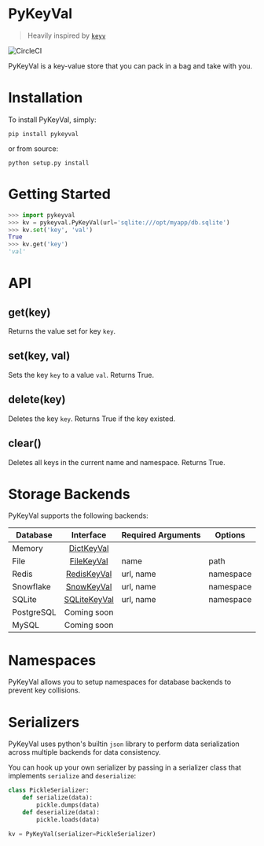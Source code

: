 # PyKeyVal
> Heavily inspired by [`keyv`](https://github.com/lukechilds/keyv)

![CircleCI](https://circleci.com/gh/tchoedak/PyKeyVal.svg?style=shield)

PyKeyVal is a key-value store that you can pack in a bag and take with you.

# Installation

To install PyKeyVal, simply:

`pip install pykeyval`

or from source:

`python setup.py install`

# Getting Started

```python
>>> import pykeyval
>>> kv = pykeyval.PyKeyVal(url='sqlite:///opt/myapp/db.sqlite')
>>> kv.set('key', 'val')
True
>>> kv.get('key')
'val'
```

# API

## get(key)
Returns the value set for key `key`.

## set(key, val)
Sets the key `key` to a value `val`. Returns True.

## delete(key)
Deletes the key `key`. Returns True if the key existed.

## clear()
Deletes all keys in the current name and namespace. Returns True.

# Storage Backends

PyKeyVal supports the following backends:

| Database   |  Interface  | Required Arguments | Options   |
|------------|:-----------:|--------------------|-----------|
| Memory     |[DictKeyVal](pykeyval/dict_keyval.py)             |                    |           |
| File       |[FileKeyVal](pykeyval/file_keyval.py)             | name               | path      |
| Redis      |[RedisKeyVal](pykeyval/redis_keyval.py)             | url, name          | namespace |
| Snowflake  |[SnowKeyVal](pykeyval/snow_keyval.py)             | url, name          | namespace |
| SQLite     |[SQLiteKeyVal](pykeyval/sqlite_keyval.py)             | url, name          | namespace |
| PostgreSQL | Coming soon |                    |           |
| MySQL      | Coming soon |                    |           |

# Namespaces

PyKeyVal allows you to setup namespaces for database backends to prevent key collisions.

# Serializers

PyKeyVal uses python's builtin `json` library to perform data serialization across multiple backends for data consistency.

You can hook up your own serializer by passing in a serializer class that implements `serialize` and `deserialize`:
```python
class PickleSerializer:
    def serialize(data):
        pickle.dumps(data)
    def deserialize(data):
        pickle.loads(data)

kv = PyKeyVal(serializer=PickleSerializer)
```
